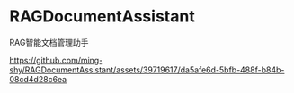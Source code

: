 # RAGDocumentAssistant
RAG智能文档管理助手

https://github.com/ming-shy/RAGDocumentAssistant/assets/39719617/da5afe6d-5bfb-488f-b84b-08cd4d28c6ea

